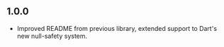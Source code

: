 ## 1.0.0

* Improved README from previous library, extended support to Dart's new null-safety system.
